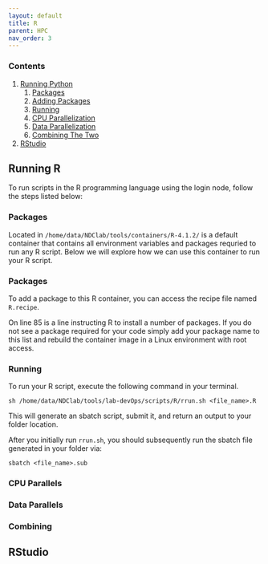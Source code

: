 ```yaml
---
layout: default
title: R
parent: HPC
nav_order: 3
---
```


### Contents
1. [Running Python](#Running-R)
    1. [Packages](#Loading-Packages)
    2. [Adding Packages](#Modifying-Packages)
    3. [Running](#Running-Scripts)
    4. [CPU Parallelization](#CPU-Parallels)
    5. [Data Parallelization](#Data-Parallels)
    6. [Combining The Two](#Combining)
2. [RStudio](#RStudio)

## Running R

To run scripts in the R programming language using the login node, follow the steps listed below:

### Packages

Located in `/home/data/NDClab/tools/containers/R-4.1.2/` is a default container that contains all environment variables and packages requried to run any R script. Below we will explore how we can use this container to run your R script.

### Packages

To add a package to this R container, you can access the recipe file named `R.recipe`. 

On line 85 is a line instructing R to install a number of packages. If you do not see a package required for your code simply add your package name to this list and rebuild the container image in a Linux environment with root access.

### Running

To run your R script, execute the following command in your terminal.

```
sh /home/data/NDClab/tools/lab-devOps/scripts/R/rrun.sh <file_name>.R
```

This will generate an sbatch script, submit it, and return an output to your folder location.

After you initially run `rrun.sh`, you should subsequently run the sbatch file generated in your folder via:

```
sbatch <file_name>.sub

```
### CPU Parallels


### Data Parallels


### Combining

## RStudio